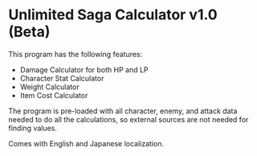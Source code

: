 # Unlimited Saga Calculator v1.0 (Beta)

This program has the following features:
  - Damage Calculator for both HP and LP
  - Character Stat Calculator
  - Weight Calculator
  - Item Cost Calculator
 
 The program is pre-loaded with all character, enemy, and attack data needed to do all the calculations, so external sources are not needed for finding values.
 
 Comes with English and Japanese localization.
